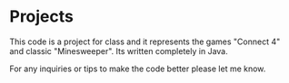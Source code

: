 # Projects
This code is a project for class and it represents the games "Connect 4" and classic "Minesweeper". Its written completely in Java.

For any inquiries or tips to make the code better please let me know.
